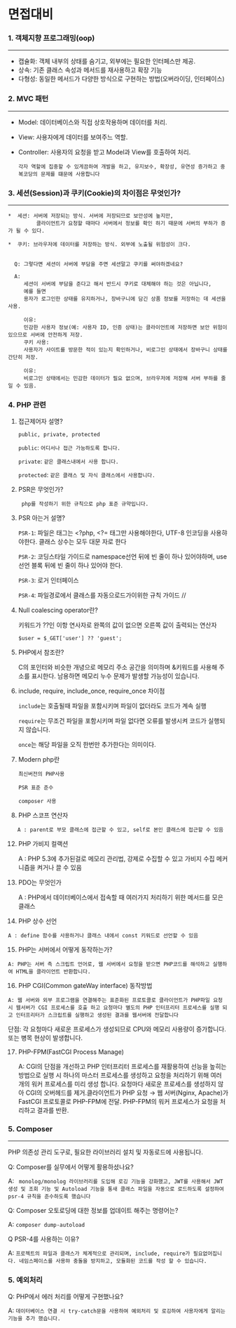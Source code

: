 # 면접대비 

### 1. 객체지향 프로그래밍(oop)
----------
   * 캡슐화: 객체 내부의 상태를 숨기고, 외부에는 필요한 인터페스만 제공.
   * 상속: 기존 클래스 속성과 메서드를 재사용하고 확장 기능
   * 다형성: 동일한 메서드가 다양한 방식으로 구현하는 방법(오버라이딩, 인터페이스)

### 2. MVC 패턴
---------
   * Model: 데이터베이스와 직접 상호작용하며 데이터를 처리.
   * View:  사용자에게 데이터를 보여주느 역할.
   * Controller: 사용자의 요청을 받고 Model과 View를 호출하여 처리.
    
     ```각자 역할에 집중할 수 있게끔하여 개발을 하고, 유지보수, 확장성, 유연성 증가하고 중복코당의 문제를 떄문에 사용합니다```

### 3. 세션(Session)과 쿠키(Cookie)의 차이점은 무엇인가?
-----------
    *  세션: 서버에 저장되는 방식. 서버에 저장되므로 보안성에 높지만, 
             클라이언트가 요청할 때마다 서버에서 정보를 확인 하기 때문에 서버의 부하가 증가 될 수 있다.
    
    *  쿠키: 브라우저에 데이터를 저장하는 방식. 외부에 노출될 위험성이 크다.


      Q: 그렇다면 세션이 서버에 부담을 주면 세션말고 쿠키를 써야하겠네요?
  
      A: 
         세션이 서버에 부담을 준다고 해서 반드시 쿠키로 대체해야 하는 것은 아닙니다, 
         예를 들면 
         용자가 로그인한 상태를 유지하거나, 장바구니에 담긴 상품 정보를 저장하는 데 세션을 사용.
        
         이유:
         민감한 사용자 정보(예: 사용자 ID, 인증 상태)는 클라이언트에 저장하면 보안 위험이 있으므로 서버에 안전하게 저장.
         쿠키 사용:
         사용자가 사이트를 방문한 적이 있는지 확인하거나, 비로그인 상태에서 장바구니 상태를 간단히 저장.
        
         이유:
         비로그인 상태에서는 민감한 데이터가 필요 없으며, 브라우저에 저장해 서버 부하를 줄일 수 있음.


### 4. PHP 관련 
  1. 접근제어자 설명?
   
     ```public, private, protected```

     ```public```: ```어디서나 접근 가능하도록 합니다.```

     ```private```: ```같은 클래스내에서 사용 합니다.```

     ```protected```: ```같은 클래스 및 자식 클래스에서 사용합니다.```
  
  3. PSR은 무엇인가?
     
     ``` php를 작성하기 위한 규칙으로 php 표준 규약입니다.```
  
  5. PSR 아는거 설명?

     ```PSR-1```:  파일은 태그는 <?php, <?= 태그만 사용해야한다, UTF-8 인코딩을 사용햐야한다. 클래스 상수는 모두 대문      자로 한다

     ```PSR-2```: 코딩스타일 가이드로  namespace선언 뒤에 빈 줄이 하나 있어야하며, use 선언 블록 뒤에 빈 줄이 하나 있어야 한다.

     ```PSR-3```: 로거 인터페이스

     ```PSR-4```: 파일경로에서 클래스를 자동으로드가이위한 규칙 가이드 <Namespace>/<subNameSpace>/<className>
  
  6. Null coalescing operator란?

     키워드가 ??인 이항 연사자로 완쪽의 값이 없으면 오른쪽 값이 출력되는 연산자

     ```$user = $_GET['user'] ?? 'guest';```

  7. PHP에서 참조란?

     C의 포인터와 비슷한 개녕으로 메모리 주소 공간을 의미하며  &키워드를 사용해 주소를 표시한다.
     남용하면 메모리 누수 문제가 발생할 가능성이 있습니다.

  9. include, require, include_once, require_once 차이점

     ```include```는 호출될때 파일을 포함시키며 파일이 없더라도 코드가 계속 실행

     ```require```는 무조건 파일을 포함시키며 파일 없다면 오류를 발생시켜 코드가 실행되지 않습니다.

     ```once```는 해당 파일을 오직 한번만 추가한다는 의미이다.
     
  10. Modern php란

      ```최신버전의 PHP사용```

      ```PSR 표준 준수```

      ```composer 사용```


   11.  PHP 스코프 연산자

       A : parent로 부모 클래스에 접근할 수 있고, self로 본인 클래스에 접근할 수 있음

  12. PHP 가비지 컬랙션

      A : PHP 5.3에 추가된걸로 메모리 관리법, 강제로 수집할 수 있고 가비지 수집 메커니즘을 켜거나 끌 수 있음

  13. PDO는 무엇인가
    
      A : PHP에서 데이터베이스에서 접속할 때 여러가지 처리하기 위한 메서드를 모은 클래스

  14. PHP 상수 선언
    
    A : define 함수를 사용하거나 클래스 내에서 const 키워드로 선언할 수 있음

  15. PHP는 서버에서 어떻게 동작하는가?

    A: PHP는 서버 측 스크립트 언어로, 웹 서버에서 요청을 받으면 PHP코드를 해석하고 실행하여 HTML을 클라이언트 반환합니다.
  16. PHP CGI(Common gateWay interface) 동작방법
    
    A: 웹 서버와 외부 프로그램을 연결해주는 표준화된 프로토콜로 클라이언트가 PHP파일 요청 시 웹서버가 CGI 프로세스를 호출 하고 요청마다 별도의 PHP 인터프리터 프로세스를 실행 되고 인터프리터가 스크립트를 실행하고 생성된 결과를 웹서버에 전달합니다

  단점: 각 요청마다 새로운 프로세스가 생성되므로  CPU와 메모리 사용량이 증가합니다.또는 병목 현상이 발생합니다.
  
  17. PHP-FPM(FastCGI Process Manage)

      A: CGI의 단점을 개선하고 PHP 인터프리터 프로세스를 재활용하여 선능을 높히는 방법으로 실행 시 하나의 마스터 프로세스를 생성하고 요청을 처리하기 위해 여러 개의 워커 프로세스를 미리 생성 합니다. 요청마다 새로운 프로세스를 생성하지 않아 CGI의 오버헤드를 제거.클라이언트가 PHP 요청 → 웹 서버(Nginx, Apache)가 FastCGI 프로토콜로 PHP-FPM에 전달.
PHP-FPM의 워커 프로세스가 요청을 처리하고 결과를 반환.
   
### 5. Composer
------------
   PHP 의존성 관리 도구로, 필요한 라이브러리 설치 및 자동로드에 사용됩니다.

   Q: Composer를 실무에서 어떻게 활용하셨나요?

   A: ``` monolog/monolog 라이브러리를 도입해 로깅 기능을 강화했고, JWT를 사용해서 JWT 생성 및 조회 기능 및 Autoload 기능을 통새 클래스 파일을 자동으로 로드하도록 설정하여 psr-4 규칙을 준수하도록 했습니다```

   Q: Composer 오토로딩에 대한 정보를 업데이트 해주는 명령어는?
   
   A: ``` composer dump-autoload ```

   Q PSR-4를 사용하는 이유?
   
   A: ```프로젝트의 파일과 클래스가 체계적으로 관리되며, include, require가 필요없어집니다. 네임스페이스를 사용햐 충돌을 방지하고, 모듈화된 코드를 작성 할 수 있습니다.```

### 5. 예외처리
   Q: PHP에서 에러 처리를 어떻게 구현했나요?
   
   A: ```데이터베이스 연결 시 try-catch문을 사용하여 예외처리 및 로깅하여 사용자에게 알리는 기능을 추가 했습니다.```



